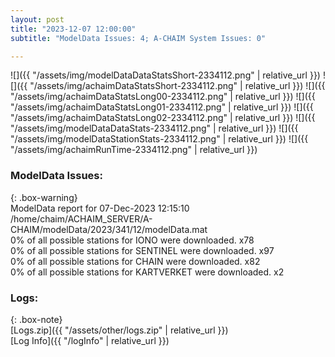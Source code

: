 ```yaml
---
layout: post
title: "2023-12-07 12:00:00"
subtitle: "ModelData Issues: 4; A-CHAIM System Issues: 0"

---
```


![]({{ "/assets/img/modelDataDataStatsShort-2334112.png" | relative_url }})
![]({{ "/assets/img/achaimDataStatsShort-2334112.png" | relative_url }})
![]({{ "/assets/img/achaimDataStatsLong00-2334112.png" | relative_url }})
![]({{ "/assets/img/achaimDataStatsLong01-2334112.png" | relative_url }})
![]({{ "/assets/img/achaimDataStatsLong02-2334112.png" | relative_url }})
![]({{ "/assets/img/modelDataDataStats-2334112.png" | relative_url }})
![]({{ "/assets/img/modelDataStationStats-2334112.png" | relative_url }})
![]({{ "/assets/img/achaimRunTime-2334112.png" | relative_url }})


### ModelData Issues:  
  
{: .box-warning}  
 ModelData report for 07-Dec-2023 12:15:10   
 /home/chaim/ACHAIM_SERVER/A-CHAIM/modelData/2023/341/12/modelData.mat   
 0% of all possible stations for IONO were downloaded. x78   
 0% of all possible stations for SENTINEL were downloaded. x97   
 0% of all possible stations for CHAIN were downloaded. x82   
 0% of all possible stations for KARTVERKET were downloaded. x2   
  


### Logs:  
  
{: .box-note}  
[Logs.zip]({{ "/assets/other/logs.zip" | relative_url }})  
[Log Info]({{ "/logInfo" | relative_url }})  
